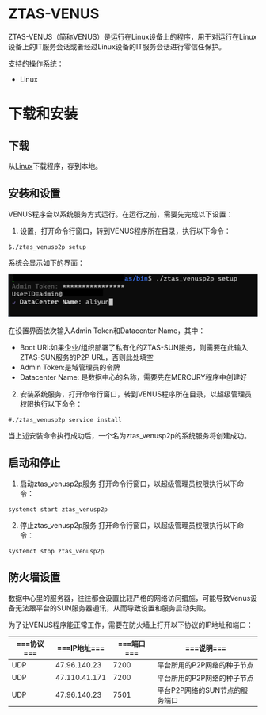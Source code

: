 # ZTAS-VENUS

ZTAS-VENUS（简称VENUS）是运行在Linux设备上的程序，用于对运行在Linux设备上的IT服务会话或者经过Linux设备的IT服务会话进行零信任保护。

支持的操作系统：
* Linux

# 下载和安装

## 下载

从[Linux](./linux/ztas_venusp2p)下载程序，存到本地。

## 安装和设置
VENUS程序会以系统服务方式运行。在运行之前，需要先完成以下设置：
1. 设置，打开命令行窗口，转到VENUS程序所在目录，执行以下命令：
```
$./ztas_venusp2p setup
```
系统会显示如下的界面：

![VENUS设置界面](_assets/images/venus-setup-step.png)

在设置界面依次输入Admin Token和Datacenter Name，其中：
* Boot URI:如果企业/组织部署了私有化的ZTAS-SUN服务，则需要在此输入ZTAS-SUN服务的P2P URL，否则此处填空
* Admin Token:是域管理员的令牌
* Datacenter Name: 是数据中心的名称，需要先在MERCURY程序中创建好

2. 安装系统服务，打开命令行窗口，转到VENUS程序所在目录，以超级管理员权限执行以下命令：
```
#./ztas_venusp2p service install
```
当上述安装命令执行成功后，一个名为ztas_venusp2p的系统服务将创建成功。

## 启动和停止

1. 启动ztas_venusp2p服务
打开命令行窗口，以超级管理员权限执行以下命令：
```
systemct start ztas_venusp2p
```

2. 停止ztas_venusp2p服务
打开命令行窗口，以超级管理员权限执行以下命令：
```
systemct stop ztas_venusp2p
```

## 防火墙设置

数据中心里的服务器，往往都会设置比较严格的网络访问措施，可能导致Venus设备无法跟平台的SUN服务器通讯，从而导致设置和服务启动失败。

为了让VENUS程序能正常工作，需要在防火墙上打开以下协议的IP地址和端口：


| ===协议=== | ===IP地址=== | ===端口=== | ===说明=== |
| --------- | --------- | --------- | ---------|
| UDP | 47.96.140.23 | 7200 | 平台所用的P2P网络的种子节点|
| UDP | 47.110.41.171 | 7200 | 平台所用的P2P网络的种子节点|
| UDP | 47.96.140.23 | 7501 | 平台P2P网络的SUN节点的服务端口|
